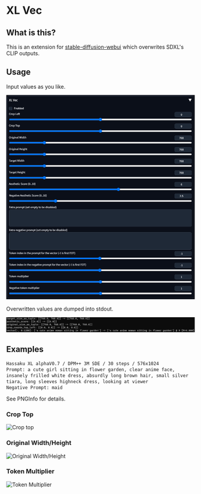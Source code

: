 # XL Vec

## What is this?

This is an extension for [stable-diffusion-webui](https://github.com/AUTOMATIC1111/stable-diffusion-webui) which overwrites SDXL's CLIP outputs.

## Usage

Input values as you like.

![GUI](images/gui.png)

Overwritten values are dumped into stdout.

![stdout](images/log.png)

## Examples

```
Hassaku XL alphaV0.7 / DPM++ 3M SDE / 30 steps / 576x1024
Prompt: a cute girl sitting in flower garden, clear anime face, insanely frilled white dress, absurdly long brown hair, small silver tiara, long sleeves highneck dress, looking at viewer
Negative Prompt: maid
```

See PNGInfo for details.

### Crop Top

![Crop top](images/crop_top.png)

### Original Width/Height

![Original Width/Height](images/original_size.png)

### Token Multiplier

![Token Multiplier](images/mult.png)
